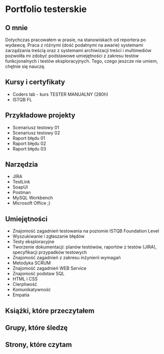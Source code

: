 # Portfolio testerskie
## O mnie
Dotychczas pracowałem w prasie, na stanowiskach od reportera po wydawcę. Praca z różnymi (dość podatnymi na awarie) systemami zarządzania treścią oraz z systemami archiwizacji treści i multimediów pozwoliła mi zdobyć podstawowe umiejętności z zakresu testów funkcjonalnych i testów eksploracyjnych. Tego, czego jeszcze nie umiem, chętnie się nauczę.
## Kursy i certyfikaty
- Coders lab - kurs TESTER MANUALNY (280h)
- ISTQB FL
## Przykładowe projekty
- Scenariusz testowy 01
- Scenariusz testowy 02
- Raport błędu 01
- Raport błędu 02
- Raport błędu 03
## Narzędzia
- JIRA
- TestLink
- SoapUI
- Postman
- MySQL Workbench
- Microsoft Office ;)
## Umiejętności
- Znajomość zagadnień testowania na poziomie ISTQB Foundation Level
- Wyszukiwanie i zgłaszanie błędów
- Testy eksploracyjne
- Tworzenie dokumentacji: planów testówów, raportów z testów (JIRA), specyfikacji przypadków testowych
- Znajomość zagadnień z zakresu inżynierii wymagań
- Metodyka SCRUM
- Znajomość zagadnień WEB Service
- Znajomość podstaw SQL
- HTML i CSS
- Cierpliwość
- Komunikatywność
- Empatia
## Książki, które przeczytałem
## Grupy, które śledzę
## Strony, które czytam
